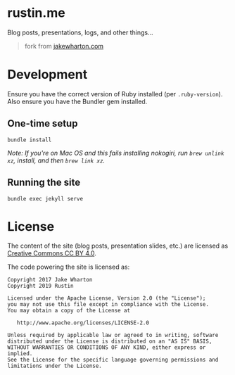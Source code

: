 rustin.me
============

Blog posts, presentations, logs, and other things...

> fork from [jakewharton.com](https://github.com/JakeWharton/jakewharton.com)

Development
===========

Ensure you have the correct version of Ruby installed (per `.ruby-version`). Also ensure you have the Bundler gem
installed.

One-time setup
--------------

    bundle install

_Note: If you're on Mac OS and this fails installing nokogiri, run `brew unlink xz`, install, and then `brew link xz`._

Running the site
----------------

    bundle exec jekyll serve

License
=======

The content of the site (blog posts, presentation slides, etc.) are licensed
as [Creative Commons CC BY 4.0](https://creativecommons.org/licenses/by/4.0/legalcode).

The code powering the site is licensed as:

    Copyright 2017 Jake Wharton
    Copyright 2019 Rustin

    Licensed under the Apache License, Version 2.0 (the "License");
    you may not use this file except in compliance with the License.
    You may obtain a copy of the License at

       http://www.apache.org/licenses/LICENSE-2.0

    Unless required by applicable law or agreed to in writing, software
    distributed under the License is distributed on an "AS IS" BASIS,
    WITHOUT WARRANTIES OR CONDITIONS OF ANY KIND, either express or implied.
    See the License for the specific language governing permissions and
    limitations under the License.
